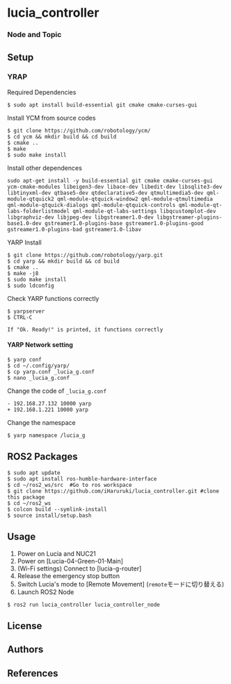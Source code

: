 # lucia_controller
### Node and Topic
## Setup
### YRAP
Required Dependencies
```shell
$ sudo apt install build-essential git cmake cmake-curses-gui
```
Install YCM from source codes
```shell
$ git clone https://github.com/robotology/ycm/
$ cd ycm && mkdir build && cd build
$ cmake ..
$ make
$ sudo make install
```
Install other dependences
```shell
sudo apt-get install -y build-essential git cmake cmake-curses-gui ycm-cmake-modules libeigen3-dev libace-dev libedit-dev libsqlite3-dev libtinyxml-dev qtbase5-dev qtdeclarative5-dev qtmultimedia5-dev qml-module-qtquick2 qml-module-qtquick-window2 qml-module-qtmultimedia qml-module-qtquick-dialogs qml-module-qtquick-controls qml-module-qt-labs-folderlistmodel qml-module-qt-labs-settings libqcustomplot-dev libgraphviz-dev libjpeg-dev libgstreamer1.0-dev libgstreamer-plugins-base1.0-dev gstreamer1.0-plugins-base gstreamer1.0-plugins-good gstreamer1.0-plugins-bad gstreamer1.0-libav
```
YARP Install
```shell
$ git clone https://github.com/robotology/yarp.git
$ cd yarp && mkdir build && cd build
$ cmake ..
$ make -j8
$ sudo make install
$ sudo ldconfig
```
Check YARP functions correctly
```shell
$ yarpserver
$ CTRL-C
```
`If "Ok. Ready!" is printed, it functions correctly`
#### YARP Network setting
```shell
$ yarp conf
$ cd ~/.config/yarp/
$ cp yarp.conf _lucia_g.conf
$ nano _lucia_g.conf
```
Change the code of `_lucia_g.conf`
```fiff_plaintext
- 192.168.27.132 10000 yarp
+ 192.168.1.221 10000 yarp
```
Change the namespace
```shell
$ yarp namespace /lucia_g
```
## ROS2 Packages
```
$ sudo apt update
$ sudo apt install ros-humble-hardware-interface
$ cd ~/ros2_ws/src  #Go to ros workspace
$ git clone https://github.com/iHaruruki/lucia_controller.git #clone this package
$ cd ~/ros2_ws
$ colcon build --symlink-install
$ source install/setup.bash
```

## Usage
1. Power on Lucia and NUC21
2. Power on [Lucia-04-Green-01-Main]
3. (Wi-Fi settings) Connect to [lucia-g-router]
4. Release the emergency stop button
5. Switch Lucia's mode to [Remote Movement] (`remote`モードに切り替える)
6. Launch ROS2 Node
```
$ ros2 run lucia_controller lucia_controller_node
```
## License
## Authors
## References
